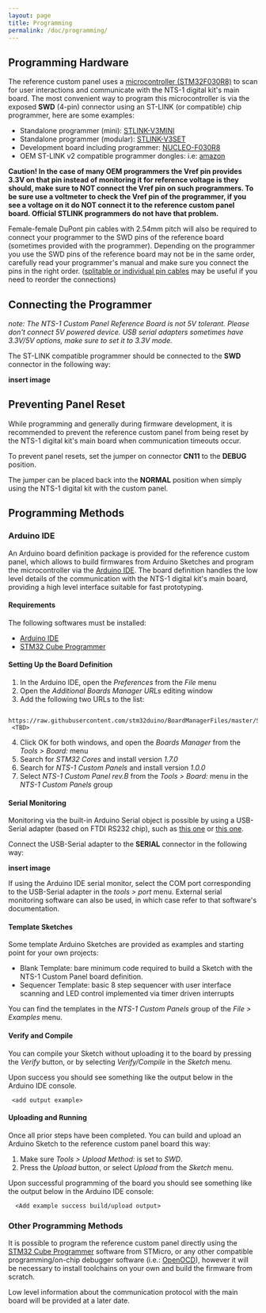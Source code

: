 ```yaml
---
layout: page
title: Programming
permalink: /doc/programming/
---
```


## Programming Hardware

The reference custom panel uses a [microcontroller (STM32F030R8)](https://www.st.com/en/microcontrollers-microprocessors/stm32f030r8.html) to scan for user interactions and communicate with the NTS-1 digital kit's main board. The most convenient way to program this microcontroller is via the exposed __SWD__ (4-pin) connector using an ST-LINK (or compatible) chip programmer, here are some examples:

* Standalone programmer (mini): [STLINK-V3MINI](https://www.st.com/en/development-tools/stlink-v3mini.html)
* Standalone programmer (modular): [STLINK-V3SET](https://www.st.com/en/development-tools/stlink-v3set.html)
* Development board including programmer: [NUCLEO-F030R8](https://www.st.com/en/evaluation-tools/nucleo-f030r8.html)
* OEM ST-LINK v2 compatible programmer dongles: i.e: [amazon](https://www.amazon.com/dp/B01J7N3RE6/ref=cm_sw_r_tw_dp_U_x_nkh.DbGGFNB6N) 

__Caution! In the case of many OEM programmers the Vref pin provides 3.3V on that pin instead of monitoring it for reference voltage is they should, make sure to NOT connect the Vref pin on such programmers. To be sure use a voltmeter to check the Vref pin of the programmer, if you see a voltage on it do NOT connect it to the reference custom panel board. Official STLINK programmers do not have that problem.__

Female-female DuPont pin cables with 2.54mm pitch will also be required to connect your programmer to the SWD pins of the reference board (sometimes provided with the programmer). Depending on the programmer you use the SWD pins of the reference board may not be in the same order, carefully read your programmer's manual and make sure you connect the pins in the right order. ([splitable or individual pin cables](https://www.amazon.com/40pcs-Female-2-54mm-Jumper-2x40pcs/dp/B00GSE2S98) may be useful if you need to reorder the connections)

## Connecting the Programmer

_note: The NTS-1 Custom Panel Reference Board is not 5V tolerant. Please don't connect 5V powered device. USB serial adapters sometimes have 3.3V/5V options, make sure to set it to 3.3V mode._

The ST-LINK compatible programmer should be connected to the __SWD__ connector in the following way:

__insert image__

## Preventing Panel Reset

While programming and generally during firmware development, it is recommended to prevent the reference custom panel from being reset by the NTS-1 digital kit's main board when communication timeouts occur.

To prevent panel resets, set the jumper on connector __CN11__ to the __DEBUG__ position.

The jumper can be placed back into the __NORMAL__ position when simply using the NTS-1 digital kit with the custom panel.

## Programming Methods

### Arduino IDE

An Arduino board definition package is provided for the reference custom panel, which allows to build firmwares from Arduino Sketches and program the microcontroller via the [Arduino IDE](https://www.arduino.cc/en/Main/Software). The board definition handles the low level details of the communication with the NTS-1 digital kit's main board, providing a high level interface suitable for fast prototyping.

#### Requirements

The following softwares must be installed:

* [Arduino IDE](https://www.arduino.cc/en/Main/Software)
* [STM32 Cube Programmer](https://www.st.com/en/development-tools/stm32cubeprog.html)

#### Setting Up the Board Definition

1. In the Arduino IDE, open the _Preferences_ from the _File_ menu
2. Open the _Additional Boards Manager URLs_ editing window
3. Add the following two URLs to the list:

```
 https://raw.githubusercontent.com/stm32duino/BoardManagerFiles/master/STM32/package_stm_index.json
 <TBD>
```

4. Click OK for both windows, and open the _Boards Manager_ from the _Tools > Board:_ menu
5. Search for _STM32 Cores_ and install version _1.7.0_
6. Search for _NTS-1 Custom Panels_ and install version _1.0.0_
7. Select _NTS-1 Custom Panel rev.B_ from the _Tools > Board:_ menu in the _NTS-1 Custom Panels_ group

#### Serial Monitoring

Monitoring via the built-in Arduino Serial object is possible by using a USB-Serial adapter (based on FTDI RS232 chip), such as [this one](https://www.mouser.jp/ProductDetail/FTDI/LC234X?qs=sGAEpiMZZMve4%2FbfQkoj%252BI%252BbU1q%2FCxfr%2FqVjw5o%252BdnQ%3D) or [this one](https://www.amazon.com/dp/B07TXVRQ7V/ref=cm_sw_r_tw_dp_U_x_2jh.DbQX9MS4Y).

Connect the USB-Serial adapter to the __SERIAL__ connector in the following way:

__insert image__

If using the Arduino IDE serial monitor, select the COM port corresponding to the USB-Serial adapter in the _tools > port_ menu. External serial monitoring software can also be used, in which case refer to that software's documentation.

#### Template Sketches

Some template Arduino Sketches are provided as examples and starting point for your own projects:

* Blank Template: bare minimum code required to build a Sketch with the NTS-1 Custom Panel board definition.
* Sequencer Template: basic 8 step sequencer with user interface scanning and LED control implemented via timer driven interrupts

You can find the templates in the _NTS-1 Custom Panels_ group of the _File > Examples_ menu.

#### Verify and Compile

You can compile your Sketch without uploading it to the board by pressing the _Verify_ button, or by selecting _Verify/Compile_ in the _Sketch_ menu.

Upon success you should see something like the output below in the Arduino IDE console.

```
 <add output example>
```

#### Uploading and Running

Once all prior steps have been completed. You can build and upload an Arduino Sketch to the reference custom panel board this way:

1. Make sure _Tools > Upload Method:_ is set to _SWD_.
2. Press the _Upload_ button, or select _Upload_ from the _Sketch_ menu.

Upon successful programming of the board you should see something like the output below in the Arduino IDE console:

```
  <Add example success build/upload output>
```

### Other Programming Methods

It is possible to program the reference custom panel directly using the [STM32 Cube Programmer](https://www.st.com/en/development-tools/stm32cubeprog.html) software from STMicro, or any other compatible programming/on-chip debugger software (i.e.: [OpenOCD](http://openocd.org/)), however it will be necessary to install toolchains on your own and build the firmware from scratch. 

Low level information about the communication protocol with the main board will be provided at a later date. 
